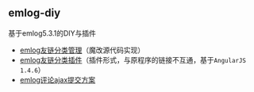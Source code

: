 ## emlog-diy

基于emlog5.3.1的DIY与插件

* [emlog友链分类管理](./rootlinks)（魔改源代码实现）
* [emlog友链分类插件](./nglinks)（插件形式，与原程序的链接不互通，基于`AngularJS 1.4.6`）
* [emlog评论ajax提交方案](./comment-ajax)
